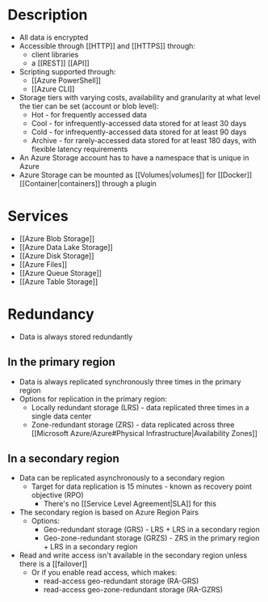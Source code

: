 # Description
- All data is encrypted
- Accessible through [[HTTP]] and [[HTTPS]] through:
	- client libraries
	- a [[REST]] [[API]]
- Scripting supported through:
	- [[Azure PowerShell]]
	- [[Azure CLI]]
- Storage tiers with varying costs, availability and granularity at what level the tier can be set (account or blob level):
	- Hot - for frequently accessed data
	- Cool - for infrequently-accessed data stored for at least 30 days
	- Cold - for infrequently-accessed data stored for at least 90 days
	- Archive - for rarely-accessed data stored for at least 180 days, with flexible latency requirements
- An Azure Storage account has to have a namespace that is unique in Azure
- Azure Storage can be mounted as [[Volumes|volumes]] for [[Docker]] [[Container|containers]] through a plugin
# Services
- [[Azure Blob Storage]]
- [[Azure Data Lake Storage]]
- [[Azure Disk Storage]]
- [[Azure Files]]
- [[Azure Queue Storage]]
- [[Azure Table Storage]]
# Redundancy
- Data is always stored redundantly
## In the primary region
- Data is always replicated synchronously three times in the primary region
- Options for replication in the primary region:
	- Locally redundant storage (LRS) - data replicated three times in a single data center
	- Zone-redundant storage (ZRS) - data replicated across three [[Microsoft Azure/Azure#Physical Infrastructure|Availability Zones]]
## In a secondary region
- Data can be replicated asynchronously to a secondary region
	- Target for data replication is 15 minutes - known as recovery point objective (RPO)
		- There's no [[Service Level Agreement|SLA]] for this
- The secondary region is based on Azure Region Pairs
	- Options:
		- Geo-redundant storage (GRS) - LRS + LRS in a secondary region
		- Geo-zone-redundant storage (GRZS) - ZRS in the primary region + LRS in a secondary region
- Read and write access isn't available in the secondary region unless there is a [[failover]]
	- Or if you enable read access, which makes:
		- read-access geo-redundant storage (RA-GRS)
		- read-access geo-zone-redundant storage (RA-GZRS)
